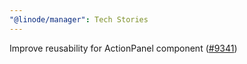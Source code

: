```yaml
---
"@linode/manager": Tech Stories
---
```


 Improve reusability for ActionPanel component ([#9341](https://github.com/linode/manager/pull/9341))
